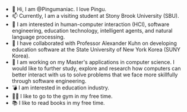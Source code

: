 - 👋 Hi, I am @Pingumaniac. I love Pingu.
- 📫 Currently, I am a visiting student at Stony Brook University (SBU).
- 👀 I am interested in human-computer interaction (HCI), software engineering, education technology, intelligent agents, and natural language processing.
- 💞️ I have collaborated with Professor Alexander Kuhn on developing education software at the State University of New York Korea (SUNY Korea).
- 🌱 I am working on my Master's applications in computer science. I would like to further study, explore and research how computers can better interact with us to solve problems that we face more skillfully through software engineering.
- 💣 I am interested in education industry.
- 🏋️‍♂️ I like to go to the gym in my free time.
- 📚 I like to read books in my free time.

<!---
Pingumaniac/Pingumaniac is a ✨ special ✨ repository because its `README.md` (this file) appears on your GitHub profile.
You can click the Preview link to take a look at your changes.
--->
